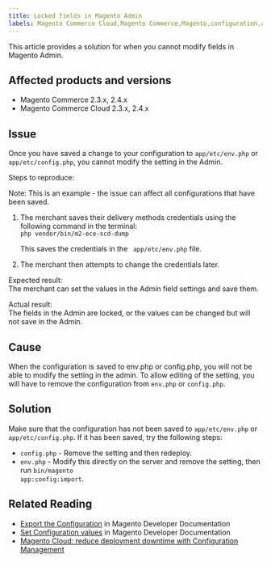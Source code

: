 ```yaml
---
title: Locked fields in Magento Admin
labels: Magento Commerce Cloud,Magento Commerce,Magento,configuration,admin,ece-tools,troubleshooting,2.3.x,lock,admin login,2.4.x,fields
---
```


This article provides a solution for when you cannot modify fields in Magento Admin.  

## Affected products and versions

* Magento Commerce 2.3.x, 2.4.x 
* Magento Commerce Cloud 2.3.x, 2.4.x 

## Issue

Once you have saved a change to your configuration to `` app/etc/env.php `` or `` app/etc/config.php ``, you cannot modify the setting in the Admin. 

Steps to reproduce:  
  
Note: This is an example - the issue can affect all configurations that have been saved.

1. The merchant saves their delivery methods credentials using the following command in the terminal:  
    `` php vendor/bin/m2-ece-scd-dump ``  
      
    This saves the credentials in the ``  app/etc/env.php `` file.  
      
    
1. The merchant then attempts to change the credentials later.

Expected result:  
The merchant can set the values in the Admin field settings and save them.

Actual result:  
The fields in the Admin are locked, or the values can be changed but will not save in the Admin.

## Cause

When the configuration is saved to env.php or config.php, you will not be able to modify the setting in the admin. To allow editing of the setting, you will have to remove the configuration from `` env.php `` or `` config.php ``.

## Solution

Make sure that the configuration has not been saved to `` app/etc/env.php `` or `` app/etc/config.php ``. If it has been saved, try the following steps:

* `` config.php `` - Remove the setting and then redeploy.
* `` env.php `` - Modify this directly on the server and remove the setting, then run <code class="c-mrkdwn__code" data-stringify-type="code">bin/magento app:config:import</code>.

## Related Reading

* [Export the Configuration](https://devdocs.magento.com/guides/v2.4/config-guide/cli/config-cli-subcommands-config-mgmt-export.html#sensitive-or-system-specific-settings) in Magento Developer Documentation
* [Set Configuration values](https://devdocs.magento.com/guides/v2.4/config-guide/cli/config-cli-subcommands-config-mgmt-set.html#config-cli-config-set) in Magento Developer Documentation
* [Magento Cloud: reduce deployment downtime with Configuration Management](https://support.magento.com/hc/en-us/articles/115003169574)